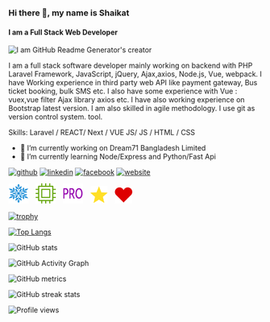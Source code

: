 ### Hi there 👋, my name is Shaikat
#### I am a Full Stack Web Developer
![I am GitHub Readme Generator's creator](https://kumarshaikatbala.github.io/portfolio/assets/img/profile-img.jpg)

I am a full stack software developer mainly working on backend with PHP Laravel Framework, JavaScript, jQuery, Ajax,axios, Node.js, Vue, webpack. I have Working experience in third party web API like payment gateway, Bus ticket booking, bulk SMS etc. I also have some experience with Vue : vuex,vue filter Ajax library axios etc. I have also working experience on Bootstrap latest version. I am also skilled in agile methodology. I use git as version control system. tool.

Skills:  Laravel / REACT/ Next / VUE JS/ JS / HTML / CSS

- 🔭 I’m currently working on Dream71 Bangladesh Limited 
- 🌱 I’m currently learning Node/Express and Python/Fast Api 


[<img src='https://cdn.jsdelivr.net/npm/simple-icons@3.0.1/icons/github.svg' alt='github' height='40'>](https://github.com/KumarShaikatBala)  [<img src='https://cdn.jsdelivr.net/npm/simple-icons@3.0.1/icons/linkedin.svg' alt='linkedin' height='40'>](https://www.linkedin.com/in/shaikat-tomal/)  [<img src='https://cdn.jsdelivr.net/npm/simple-icons@3.0.1/icons/facebook.svg' alt='facebook' height='40'>](https://www.facebook.com/Shaikat.Tomal/)  [<img src='https://cdn.jsdelivr.net/npm/simple-icons@3.0.1/icons/icloud.svg' alt='website' height='40'>](https://kumarshaikatbala.github.io/portfolio/)  

<a href='https://archiveprogram.github.com/'><img src='https://raw.githubusercontent.com/acervenky/animated-github-badges/master/assets/acbadge.gif' width='40' height='40'></a> <a href='https://docs.github.com/en/developers'><img src='https://raw.githubusercontent.com/acervenky/animated-github-badges/master/assets/devbadge.gif' width='40' height='40'></a> <a href='https://github.com/pricing'><img src='https://raw.githubusercontent.com/acervenky/animated-github-badges/master/assets/pro.gif' width='40' height='40'></a> <a href='https://stars.github.com/'><img src='https://raw.githubusercontent.com/acervenky/animated-github-badges/master/assets/starbadge.gif' width='35' height='35'></a> <a href='https://docs.github.com/en/github/supporting-the-open-source-community-with-github-sponsors'><img src='https://raw.githubusercontent.com/acervenky/animated-github-badges/master/assets/sponsorbadge.gif' width='35' height='35'></a> 

[![trophy](https://github-profile-trophy.vercel.app/?username=KumarShaikatBala)](https://github.com/ryo-ma/github-profile-trophy)

[![Top Langs](https://github-readme-stats.vercel.app/api/top-langs/?username=KumarShaikatBala)](https://github.com/KumarShaikatBala/)

![GitHub stats](https://github-readme-stats.vercel.app/api?username=KumarShaikatBala&show_icons=true&count_private=true)  

![GitHub Activity Graph](https://activity-graph.herokuapp.com/graph?username=KumarShaikatBala)  

![GitHub metrics](https://metrics.lecoq.io/KumarShaikatBala)  

![GitHub streak stats](https://github-readme-streak-stats.herokuapp.com/?user=KumarShaikatBala)  

![Profile views](https://gpvc.arturio.dev/KumarShaikatBala)  
